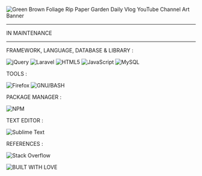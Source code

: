 ![Green Brown Foliage Rip Paper Garden Daily Vlog YouTube Channel Art Banner](https://user-images.githubusercontent.com/106018819/175869801-63a0fec0-57cd-428c-89e5-dc2a9823daca.png)

________________________________________________________________________________________________________________________________________________________
IN MAINTENANCE
________________________________________________________________________________________________________________________________________________________

FRAMEWORK, LANGUAGE, DATABASE & LIBRARY :

![jQuery](https://img.shields.io/badge/jquery-%230769AD.svg?style=for-the-badge&logo=jquery&logoColor=white)
![Laravel](https://img.shields.io/badge/laravel-%23FF2D20.svg?style=for-the-badge&logo=laravel&logoColor=white)
![HTML5](https://img.shields.io/badge/html5-%23E34F26.svg?style=for-the-badge&logo=html5&logoColor=white)
![JavaScript](https://img.shields.io/badge/javascript-%23323330.svg?style=for-the-badge&logo=javascript&logoColor=%23F7DF1E)
![MySQL](https://img.shields.io/badge/mysql-%2300f.svg?style=for-the-badge&logo=mysql&logoColor=white)

TOOLS :

![Firefox](https://img.shields.io/badge/Firefox-FF7139?style=for-the-badge&logo=Firefox-Browser&logoColor=white)
![GNU/BASH](https://img.shields.io/badge/GNU%20Bash-4EAA25?style=for-the-badge&logo=GNU%20Bash&logoColor=white)

PACKAGE MANAGER :

![NPM](https://img.shields.io/badge/NPM-%23000000.svg?style=for-the-badge&logo=npm&logoColor=white)

TEXT EDITOR :

![Sublime Text](https://img.shields.io/badge/sublime_text-%23575757.svg?style=for-the-badge&logo=sublime-text&logoColor=important)

REFERENCES :

![Stack Overflow](https://img.shields.io/badge/-Stackoverflow-FE7A16?style=for-the-badge&logo=stack-overflow&logoColor=white)


![BUILT WITH LOVE](http://ForTheBadge.com/images/badges/built-with-love.svg)
